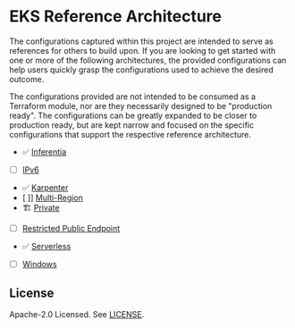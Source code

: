 # EKS Reference Architecture

The configurations captured within this project are intended to serve as references for others to build upon. If you are looking to get started with one or more of the following architectures, the provided configurations can help users quickly grasp the configurations used to achieve the desired outcome.

The configurations provided are not intended to be consumed as a Terraform module, nor are they necessarily designed to be "production ready". The configurations can be greatly expanded to be closer to production ready, but are kept narrow and focused on the specific configurations that support the respective reference architecture.

- ✅ [Inferentia](https://github.com/clowdhaus/eks-reference-architecture/tree/main/inferentia)
- [ ] [IPv6](https://github.com/clowdhaus/eks-reference-architecture/tree/main/ipv6)
- ✅ [Karpenter](https://github.com/clowdhaus/eks-reference-architecture/tree/main/karpenter)
- [ ]] [Multi-Region](https://github.com/clowdhaus/eks-reference-architecture/tree/main/multi-region)
- 🏗️ [Private](https://github.com/clowdhaus/eks-reference-architecture/tree/main/private)
- [ ] [Restricted Public Endpoint](https://github.com/clowdhaus/eks-reference-architecture/tree/main/restricted-public-endpoint)
- ✅ [Serverless](https://github.com/clowdhaus/eks-reference-architecture/tree/main/serverless)
- [ ] [Windows](https://github.com/clowdhaus/eks-reference-architecture/tree/main/windows)

## License

Apache-2.0 Licensed. See [LICENSE](https://github.com/clowdhaus/eks-reference-architecture/blob/main/LICENSE).

